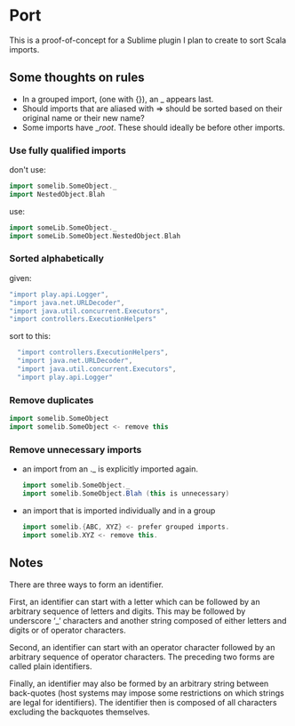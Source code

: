 # Port #

This is a proof-of-concept for a Sublime plugin I plan to create to sort Scala imports.

## Some thoughts on rules ##

* In a grouped import, (one with {}), an _ appears last.
* Should imports that are aliased with => should be sorted based on their original name or their new name?
* Some imports have __root_. These should ideally be before other imports.

### Use fully qualified imports ###

  don't use:

  ```scala
  import somelib.SomeObject._
  import NestedObject.Blah
  ```
  use:

  ```scala
  import someLib.SomeObject._
  import someLib.SomeObject.NestedObject.Blah
  ```

### Sorted alphabetically ###

  given:

  ```scala
  "import play.api.Logger",
  "import java.net.URLDecoder",
  "import java.util.concurrent.Executors",
  "import controllers.ExecutionHelpers"
  ```

  sort to this:

  ```scala
    "import controllers.ExecutionHelpers",
    "import java.net.URLDecoder",
    "import java.util.concurrent.Executors",
    "import play.api.Logger"

  ```
### Remove duplicates ###

  ```scala
  import somelib.SomeObject
  import somelib.SomeObject <- remove this
  ```
### Remove unnecessary imports ###
  - an import from an ._ is explicitly imported again.

       ```scala
       import somelib.SomeObject._
       import somelib.SomeObject.Blah (this is unnecessary)
       ```
  - an import that is imported individually and in a group

       ```scala
       import somelib.{ABC, XYZ} <- prefer grouped imports.
       import somelib.XYZ <- remove this.
       ```

## Notes ##

There are three ways to form an identifier.

First, an identifier can start with a letter which can be followed by an arbitrary sequence of letters and digits. This may be followed by underscore ‘_‘ characters and another string composed of either letters and digits or of operator characters.

Second, an identifier can start with an operator character followed by an arbitrary sequence of operator characters. The preceding two forms are called plain identifiers.

Finally, an identifier may also be formed by an arbitrary string between back-quotes (host systems may impose some restrictions on which strings are legal for identifiers). The identifier then is composed of all characters excluding the backquotes themselves.
